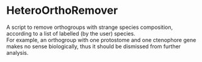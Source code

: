 # HeteroOrthoRemover

A script to remove orthogroups with strange species composition, according to a list of labelled (by the user) species. <br>
For example, an orthogroup with one protostome and one ctenophore gene makes no sense biologically, thus it should be dismissed from further analysis. 

